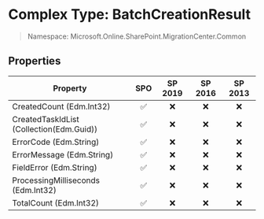 # Complex Type: BatchCreationResult

> Namespace: Microsoft.Online.SharePoint.MigrationCenter.Common

## Properties

Property | SPO | SP 2019 | SP 2016 | SP 2013
----------|:---:|:-------:|:-------:|:-------:
CreatedCount (Edm.Int32) | ✅ | ❌ | ❌ | ❌
CreatedTaskIdList (Collection(Edm.Guid)) | ✅ | ❌ | ❌ | ❌
ErrorCode (Edm.String) | ✅ | ❌ | ❌ | ❌
ErrorMessage (Edm.String) | ✅ | ❌ | ❌ | ❌
FieldError (Edm.String) | ✅ | ❌ | ❌ | ❌
ProcessingMilliseconds (Edm.Int32) | ✅ | ❌ | ❌ | ❌
TotalCount (Edm.Int32) | ✅ | ❌ | ❌ | ❌